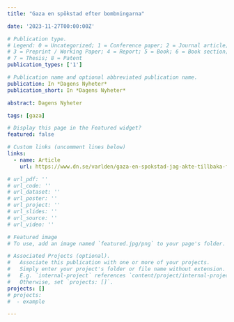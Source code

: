 ```yaml
---
title: "Gaza en spökstad efter bombningarna"

date: '2023-11-27T00:00:00Z'

# Publication type.
# Legend: 0 = Uncategorized; 1 = Conference paper; 2 = Journal article;
# 3 = Preprint / Working Paper; 4 = Report; 5 = Book; 6 = Book section;
# 7 = Thesis; 8 = Patent
publication_types: ['1']

# Publication name and optional abbreviated publication name.
publication: In *Dagens Nyheter*
publication_short: In *Dagens Nyheter*

abstract: Dagens Nyheter

tags: [gaza]

# Display this page in the Featured widget?
featured: false

# Custom links (uncomment lines below)
links:
  - name: Article
    url: https://www.dn.se/varlden/gaza-en-spokstad-jag-akte-tillbaka-for-att-radda-barnens-katt/

# url_pdf: ''
# url_code: ''
# url_dataset: ''
# url_poster: ''
# url_project: ''
# url_slides: ''
# url_source: ''
# url_video: ''

# Featured image
# To use, add an image named `featured.jpg/png` to your page's folder.

# Associated Projects (optional).
#   Associate this publication with one or more of your projects.
#   Simply enter your project's folder or file name without extension.
#   E.g. `internal-project` references `content/project/internal-project/index.md`.
#   Otherwise, set `projects: []`.
projects: []
# projects:
#  - example

---
```

